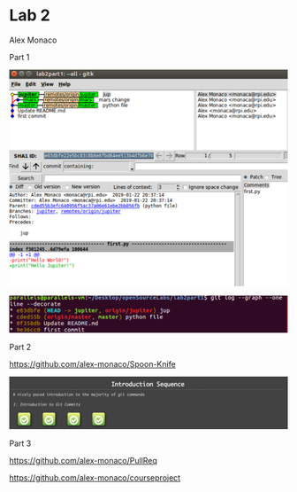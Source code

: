 # Lab 2
Alex Monaco

Part 1

![alt text](https://github.com/alex-monaco/opensourcelabs/blob/master/Lab2/gitk.png)

![alt text](https://github.com/alex-monaco/opensourcelabs/blob/master/Lab2/gitlog.png)

  
Part 2

https://github.com/alex-monaco/Spoon-Knife
	
![alt text](https://github.com/alex-monaco/opensourcelabs/blob/master/Lab2/gitbranchtutorial.png)
  
Part 3

https://github.com/alex-monaco/PullReq

https://github.com/alex-monaco/courseproject
  
